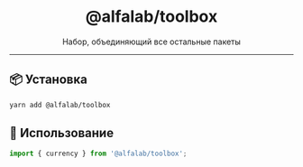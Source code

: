 <div align="center">
    <h1>@alfalab/toolbox</h1>
    <div>Набор, объединяющий все остальные пакеты</div>
</div>

<hr />


## 📦 Установка

```bash
yarn add @alfalab/toolbox
```

## 🔨 Использование

```jsx
import { currency } from '@alfalab/toolbox';
```
